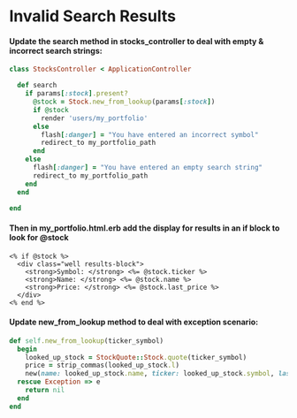 # Invalid Search Results

#### Update the search method in stocks\_controller to deal with empty & incorrect search strings:

```ruby
class StocksController < ApplicationController

  def search
    if params[:stock].present?
      @stock = Stock.new_from_lookup(params[:stock])
      if @stock
        render 'users/my_portfolio'
      else
        flash[:danger] = "You have entered an incorrect symbol"
        redirect_to my_portfolio_path
      end
    else
      flash[:danger] = "You have entered an empty search string"
      redirect_to my_portfolio_path
    end
  end

end
```

#### Then in my\_portfolio.html.erb add the display for results in an if block to look for @stock

```markup
<% if @stock %>
  <div class="well results-block">
    <strong>Symbol: </strong> <%= @stock.ticker %>
    <strong>Name: </strong> <%= @stock.name %>
    <strong>Price: </strong> <%= @stock.last_price %>
  </div>
<% end %>
```

#### Update new\_from\_lookup method to deal with exception scenario:

```ruby
def self.new_from_lookup(ticker_symbol)
  begin
    looked_up_stock = StockQuote::Stock.quote(ticker_symbol)
    price = strip_commas(looked_up_stock.l)
    new(name: looked_up_stock.name, ticker: looked_up_stock.symbol, last_price: price)
  rescue Exception => e
    return nil
  end
end
```

